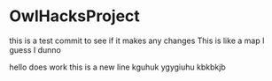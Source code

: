 # OwlHacksProject
this is a test commit to see if it makes any changes
This is like a map I guess I dunno



hello does work
this is a new line
kguhuk
ygygiuhu
kbkbkjb